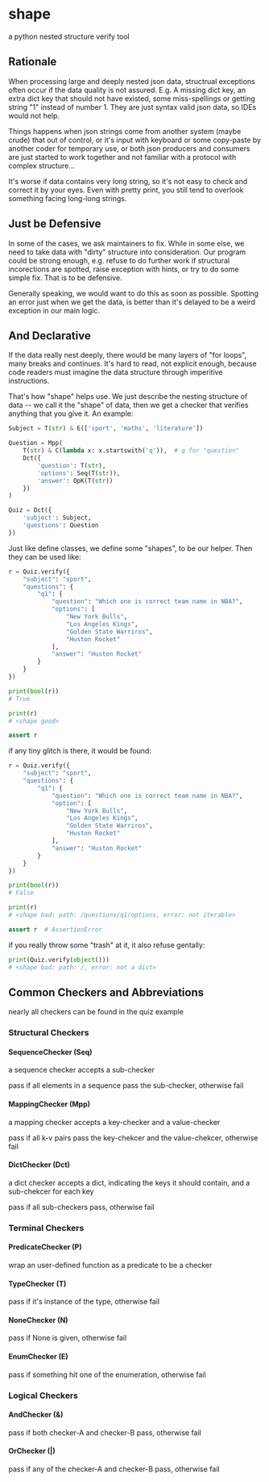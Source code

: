 # shape

a python nested structure verify tool

## Rationale

When processing large and deeply nested json data, structrual exceptions often occur if the data quality is not assured. E.g. A missing dict key, an extra dict key that should not have existed, some miss-spellings or getting string "1" instead of number 1. They are just syntax valid json data, so IDEs would not help.

Things happens when json strings come from another system (maybe crude) that out of control, or it's input with keyboard or some copy-paste by another coder for temporary use, or both json producers and consumers are just started to work together and not familiar with a protocol with complex structure...

It's worse if data contains very long string, so it's not easy to check and correct it by your eyes. Even with pretty print, you still tend to overlook something facing long-long strings.

## Just be Defensive

In some of the cases, we ask maintainers to fix. While in some else, we need to take data with "dirty" structure into consideration. Our program could be strong enough, e.g. refuse to do further work if structural incorections are spotted, raise exception with hints, or try to do some simple fix. That is to be defensive.

Generally speaking, we would want to do this as soon as possible. Spotting an error just when we get the data, is better than it's delayed to be a weird exception in our main logic.

## And Declarative

If the data really nest deeply, there would be many layers of "for loops", many breaks and continues. It's hard to read, not explicit enough, because code readers must imagine the data structure through imperitive instructions.

That's how "shape" helps use. We just describe the nesting structure of data -- we call it the "shape" of data, then we get a checker that verifies anything that you give it. An example:

```python
Subject = T(str) & E(['sport', 'maths', 'literature'])

Question = Mpp(
    T(str) & C(lambda x: x.startswith('q')),  # q for "question"
    Dct({
        'question': T(str),
        'options': Seq(T(str)),
        'answer': OpK(T(str))
    })
)

Quiz = Dct({
    'subject': Subject,
    'questions': Question
})
```

Just like define classes, we define some "shapes", to be our helper. Then they can be used like:

```python
r = Quiz.verify({
    "subject": "sport",
    "questions": {
        "q1": {
            "question": "Which one is correct team name in NBA?",
            "options": [
                "New York Bulls",
                "Los Angeles Kings",
                "Golden State Warriros",
                "Huston Rocket"
            ],
            "answer": "Huston Rocket"
        }
    }
})

print(bool(r))
# True

print(r)
# <shape good>

assert r
```

if any tiny glitch is there, it would be found:

```python
r = Quiz.verify({
    "subject": "sport",
    "questions": {
        "q1": {
            "question": "Which one is correct team name in NBA?",
            "option": [
                "New York Bulls",
                "Los Angeles Kings",
                "Golden State Warriros",
                "Huston Rocket"
            ],
            "answer": "Huston Rocket"
        }
    }
})

print(bool(r))
# False

print(r)
# <shape bad: path: /questions/q1/options, error: not iterable>

assert r  # AssertionError
```

if you really throw some "trash" at it, it also refuse gentally:

```python
print(Quiz.verify(object()))
# <shape bad: path: /, error: not a dict>
```
 
## Common Checkers and Abbreviations

nearly all checkers can be found in the quiz example

### Structural Checkers

#### SequenceChecker (Seq)

a sequence checker accepts a sub-checker

pass if all elements in a sequence pass the sub-checker, otherwise fail

#### MappingChecker (Mpp)

a mapping checker accepts a key-checker and a value-checker

pass if all k-v pairs pass the key-chekcer and the value-chekcer, otherwise fail

#### DictChecker (Dct)

a dict checker accepts a dict, indicating the keys it should contain, and a sub-chekcer for each key

pass if all sub-checkers pass, otherwise fail

### Terminal Checkers

#### PredicateChecker (P) 

wrap an user-defined function as a predicate to be a checker

#### TypeChecker (T)

pass if it's instance of the type, otherwise fail

#### NoneChecker (N)

pass if None is given, otherwise fail

#### EnumChecker (E)

pass if something hit one of the enumeration, otherwise fail

### Logical Checkers

#### AndChecker (&)

pass if both checker-A and checker-B pass, otherwise fail

#### OrChecker (|)

pass if any of the checker-A and checker-B pass, otherwise fail

